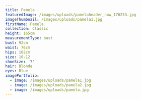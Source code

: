 ```yaml
---
title: Pamela
featuredImage: /images/uploads/pamelaheader_now_176253.jpg
imageThumbnail: /images/uploads/pamela1.jpg
firstName: Pamela
collection: Classic
height: 165cm
measurementType: bust
bust: 92cm
waist: 76cm
hips: 102cm
size: 10-12
shoeSize: '7'
hair: Blonde
eyes: Blue
imagePortfolio:
  - image: /images/uploads/pamela1.jpg
  - image: /images/uploads/pamela2.jpg
  - image: /images/uploads/pamela.jpg
---
```


